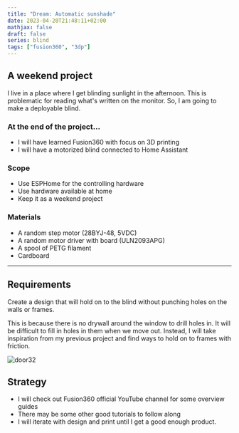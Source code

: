 ```yaml
---
title: "Dream: Automatic sunshade"
date: 2023-04-20T21:48:11+02:00
mathjax: false
draft: false
series: blind
tags: ["fusion360", "3dp"]
---
```


## A weekend project

I live in a place where I get blinding sunlight in the afternoon.
This is problematic for reading what's written on the monitor.
So, I am going to make a deployable blind.

### At the end of the project...

- I will have learned Fusion360 with focus on 3D printing
- I will have a motorized blind connected to Home Assistant

### Scope

- Use ESPHome for the controlling hardware
- Use hardware available at home
- Keep it as a weekend project

### Materials

- A random step motor (28BYJ-48, 5VDC)
- A random motor driver with board (ULN2093APG)
- A spool of PETG filament
- Cardboard

---

## Requirements

Create a design that will hold on to the blind without punching holes on the walls or frames.

This is because there is no drywall around the window to drill holes in. It will be difficult to fill in holes in them when we move out. Instead, I will take inspiration from my previous project and find ways to hold on to frames with friction.

![door32](/images/door32.png)

## Strategy

- I will check out Fusion360 official YouTube channel for some overview guides
- There may be some other good tutorials to follow along
- I will iterate with design and print until I get a good enough product.
